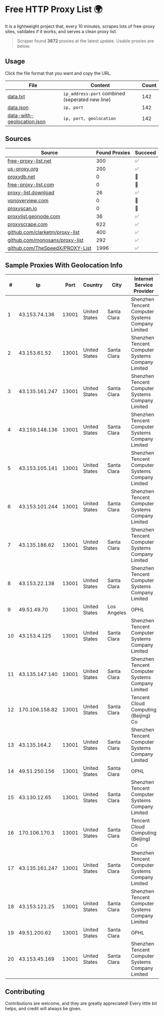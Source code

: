 
# Free HTTP Proxy List 🌍

It is a lightweight project that, every 10 minutes, scrapes lots of free-proxy sites, validates if it works, and serves a clean proxy list.


> Scraper found **3872** proxies at the latest update. Usable proxies are below.

## Usage

Click the file format that you want and copy the URL.


|File|Content|Count|
|----|-------|-----|
|[data.txt](https://raw.githubusercontent.com/themiralay/Proxy-List-World/master/data.txt)|`ip_address:port` combined (seperated new line)|142|
|[data.json](https://raw.githubusercontent.com/themiralay/Proxy-List-World/master/data.json)|`ip, port`|142|
|[data-with-geolocation.json](https://raw.githubusercontent.com/themiralay/Proxy-List-World/master/data-with-geolocation.json)|`ip, port, geolocation`|142|

## Sources

|Source|Found Proxies|Succeed|
|------|-------------|-------|
|[free-proxy-list.net](https://free-proxy-list.net)|300|✅|
|[us-proxy.org](https://www.us-proxy.org)|200|✅|
|[proxydb.net](http://proxydb.net)|0|🚫|
|[free-proxy-list.com](https://free-proxy-list.com/?page=&port=&type%5B%5D=http&type%5B%5D=https&up_time=0&search=Search)|0|🚫|
|[proxy-list.download](https://www.proxy-list.download/HTTP)|26|✅|
|[vpnoverview.com](https://vpnoverview.com/privacy/anonymous-browsing/free-proxy-servers)|0|🚫|
|[proxyscan.io](https://www.proxyscan.io)|0|🚫|
|[proxylist.geonode.com](https://proxylist.geonode.com/api/proxy-list?limit=300&page=1&sort_by=lastChecked&sort_type=desc&protocols=http,https)|36|✅|
|[proxyscrape.com](https://api.proxyscrape.com/v2/?request=displayproxies&protocol=http&timeout=10000&country=all&ssl=all&anonymity=all)|622|✅|
|[github.com/clarketm/proxy-list](https://raw.githubusercontent.com/clarketm/proxy-list/master/proxy-list-raw.txt)|400|✅|
|[github.com/monosans/proxy-list](https://raw.githubusercontent.com/monosans/proxy-list/main/proxies/http.txt)|292|✅|
|[github.com/TheSpeedX/PROXY-List](https://raw.githubusercontent.com/TheSpeedX/PROXY-List/master/http.txt)|1996|✅|


## Sample Proxies With Geolocation Info

|#|Ip|Port|Country|City|Internet Service Provider|
|-|--|----|-------|----|-------------------------|
|1|43.153.74.136|13001|United States|Santa Clara|Shenzhen Tencent Computer Systems Company Limited|
|2|43.153.61.52|13001|United States|Santa Clara|Shenzhen Tencent Computer Systems Company Limited|
|3|43.135.161.247|13001|United States|Santa Clara|Shenzhen Tencent Computer Systems Company Limited|
|4|43.159.148.136|13001|United States|Santa Clara|Shenzhen Tencent Computer Systems Company Limited|
|5|43.153.105.141|13001|United States|Santa Clara|Shenzhen Tencent Computer Systems Company Limited|
|6|43.153.101.244|13001|United States|Santa Clara|Shenzhen Tencent Computer Systems Company Limited|
|7|43.135.186.62|13001|United States|Santa Clara|Shenzhen Tencent Computer Systems Company Limited|
|8|43.153.22.138|13001|United States|Santa Clara|Shenzhen Tencent Computer Systems Company Limited|
|9|49.51.49.70|13001|United States|Los Angeles|OPHL|
|10|43.153.4.125|13001|United States|Santa Clara|Shenzhen Tencent Computer Systems Company Limited|
|11|43.135.147.140|13001|United States|Santa Clara|Shenzhen Tencent Computer Systems Company Limited|
|12|170.106.158.82|13001|United States|Santa Clara|Tencent Cloud Computing (Beijing) Co|
|13|43.135.164.2|13001|United States|Santa Clara|Shenzhen Tencent Computer Systems Company Limited|
|14|49.51.250.156|13001|United States|Santa Clara|OPHL|
|15|43.130.12.65|13001|United States|Santa Clara|Shenzhen Tencent Computer Systems Company Limited|
|16|170.106.170.3|13001|United States|Santa Clara|Tencent Cloud Computing (Beijing) Co|
|17|43.135.161.247|13001|United States|Santa Clara|Shenzhen Tencent Computer Systems Company Limited|
|18|43.153.121.25|13001|United States|Santa Clara|Shenzhen Tencent Computer Systems Company Limited|
|19|49.51.200.62|13001|United States|Santa Clara|OPHL|
|20|43.153.45.169|13001|United States|Santa Clara|Shenzhen Tencent Computer Systems Company Limited|



## Contributing

Contributions are welcome, and they are greatly appreciated! Every
little bit helps, and credit will always be given.

